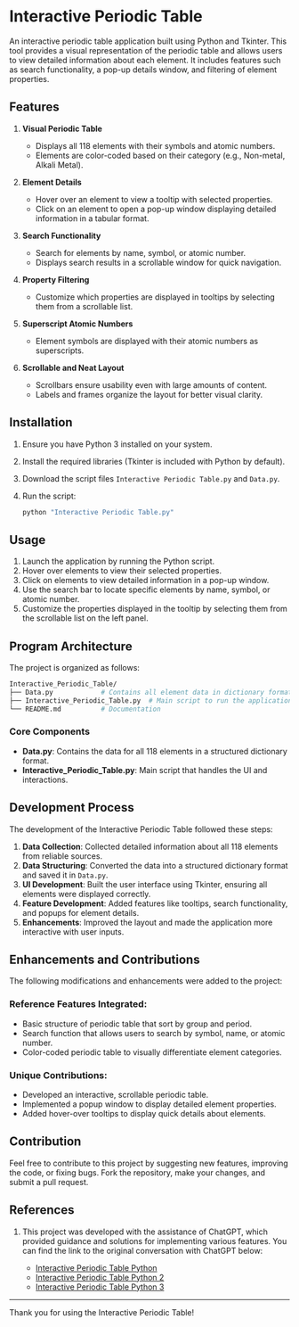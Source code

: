 # Interactive Periodic Table

An interactive periodic table application built using Python and Tkinter. This tool provides a visual representation of the periodic table and allows users to view detailed information about each element. It includes features such as search functionality, a pop-up details window, and filtering of element properties.

## Features

1. **Visual Periodic Table**
   - Displays all 118 elements with their symbols and atomic numbers.
   - Elements are color-coded based on their category (e.g., Non-metal, Alkali Metal).

2. **Element Details**
   - Hover over an element to view a tooltip with selected properties.
   - Click on an element to open a pop-up window displaying detailed information in a tabular format.

3. **Search Functionality**
   - Search for elements by name, symbol, or atomic number.
   - Displays search results in a scrollable window for quick navigation.

4. **Property Filtering**
   - Customize which properties are displayed in tooltips by selecting them from a scrollable list.

5. **Superscript Atomic Numbers**
   - Element symbols are displayed with their atomic numbers as superscripts.

6. **Scrollable and Neat Layout**
   - Scrollbars ensure usability even with large amounts of content.
   - Labels and frames organize the layout for better visual clarity.

## Installation

1. Ensure you have Python 3 installed on your system.
2. Install the required libraries (Tkinter is included with Python by default).
3. Download the script files `Interactive Periodic Table.py` and `Data.py`.
4. Run the script:

   ```bash
   python "Interactive Periodic Table.py"
   ```

## Usage

1. Launch the application by running the Python script.
2. Hover over elements to view their selected properties.
3. Click on elements to view detailed information in a pop-up window.
4. Use the search bar to locate specific elements by name, symbol, or atomic number.
5. Customize the properties displayed in the tooltip by selecting them from the scrollable list on the left panel.

## Program Architecture

The project is organized as follows:

```bash
Interactive_Periodic_Table/
├── Data.py            # Contains all element data in dictionary format
├── Interactive_Periodic_Table.py  # Main script to run the application
└── README.md          # Documentation
```

### Core Components

- **Data.py**: Contains the data for all 118 elements in a structured dictionary format.
- **Interactive_Periodic_Table.py**: Main script that handles the UI and interactions.

## Development Process

The development of the Interactive Periodic Table followed these steps:

1. **Data Collection**: Collected detailed information about all 118 elements from reliable sources.
2. **Data Structuring**: Converted the data into a structured dictionary format and saved it in `Data.py`.
3. **UI Development**: Built the user interface using Tkinter, ensuring all elements were displayed correctly.
4. **Feature Development**: Added features like tooltips, search functionality, and popups for element details.
5. **Enhancements**: Improved the layout and made the application more interactive with user inputs.

## Enhancements and Contributions

The following modifications and enhancements were added to the project:

### Reference Features Integrated:

- Basic structure of periodic table that sort by group and period.
- Search function that allows users to search by symbol, name, or atomic number.
- Color-coded periodic table to visually differentiate element categories.

### Unique Contributions:

- Developed an interactive, scrollable periodic table.
- Implemented a popup window to display detailed element properties.
- Added hover-over tooltips to display quick details about elements.

## Contribution

Feel free to contribute to this project by suggesting new features, improving the code, or fixing bugs. Fork the repository, make your changes, and submit a pull request.

## References

1. This project was developed with the assistance of ChatGPT, which provided guidance and solutions for implementing various features. You can find the link to the original conversation with ChatGPT below:

   - [Interactive Periodic Table Python](https://chatgpt.com/share/675823de-9fe0-8002-b07e-317248a4817f)
   - [Interactive Periodic Table Python 2](https://chatgpt.com/share/676abdc9-169c-8002-9a78-808ae5e895ef)
   - [Interactive Periodic Table Python 3](https://chatgpt.com/share/676abe00-1d6c-8002-babd-d40e79e299c3)

---

Thank you for using the Interactive Periodic Table!

